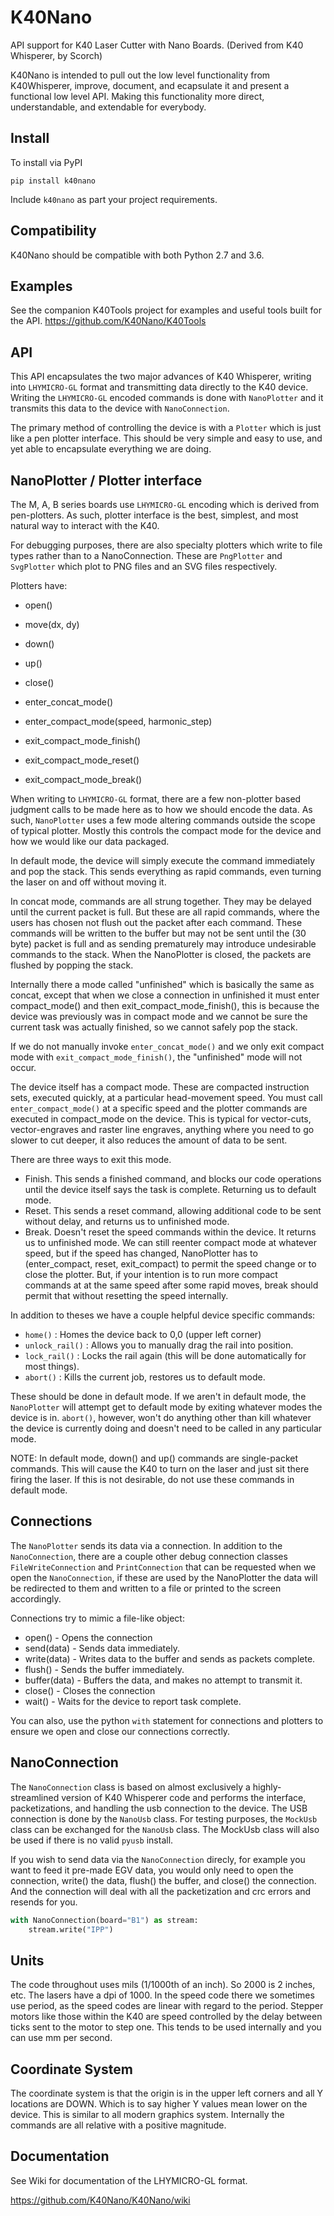 # K40Nano
API support for K40 Laser Cutter with Nano Boards.
(Derived from K40 Whisperer, by Scorch)

K40Nano is intended to pull out the low level functionality from K40Whisperer, improve, document, and ecapsulate it and present a functional low level API. Making this functionality more direct, understandable, and extendable for everybody.

Install
---
To install via PyPI

`pip install k40nano`

Include `k40nano` as part your project requirements.

Compatibility
---
K40Nano should be compatible with both Python 2.7 and 3.6.


Examples
---
See the companion K40Tools project for examples and useful tools built for the API.
https://github.com/K40Nano/K40Tools


API
---

This API encapsulates the two major advances of K40 Whisperer, writing into `LHYMICRO-GL` format and transmitting data directly to the K40 device. Writing the `LHYMICRO-GL` encoded commands is done with `NanoPlotter` and it transmits this data to the device with `NanoConnection`.

The primary method of controlling the device is with a `Plotter` which is just like a pen plotter interface. This should be very simple and easy to use, and yet able to encapsulate everything we are doing.

NanoPlotter / Plotter interface
---

The M, A, B series boards use `LHYMICRO-GL` encoding which is derived from pen-plotters. As such, plotter interface is the best, simplest, and most natural way to interact with the K40.

For debugging purposes, there are also specialty plotters which write to file types rather than to a NanoConnection. These are `PngPlotter` and `SvgPlotter` which plot to PNG files and an SVG files respectively.

 
Plotters have:
* open()
* move(dx, dy)
* down()
* up()
* close()

* enter_concat_mode()
* enter_compact_mode(speed, harmonic_step)
* exit_compact_mode_finish()
* exit_compact_mode_reset()
* exit_compact_mode_break()

When writing to `LHYMICRO-GL` format, there are a few non-plotter based judgment calls to be made here as to how we should encode the data. As such, `NanoPlotter` uses a few mode altering commands outside the scope of typical plotter. Mostly this controls the compact mode for the device and how we would like our data packaged.

In default mode, the device will simply execute the command immediately and pop the stack. This sends everything as rapid commands, even turning the laser on and off without moving it.

In concat mode, commands are all strung together. They may be delayed until the current packet is full. But these are all rapid commands, where the users has chosen not flush out the packet after each command. These commands will be written to the buffer but may not be sent until the (30 byte) packet is full and as sending prematurely may introduce undesirable commands to the stack. When the NanoPlotter is closed, the packets are flushed by popping the stack.

Internally there a mode called "unfinished" which is basically the same as concat, except that when we close a connection in unfinished it must enter compact_mode() and then exit_compact_mode_finish(), this is because the device was previously was in compact mode and we cannot be sure the current task was actually finished, so we cannot safely pop the stack.

If we do not manually invoke `enter_concat_mode()` and we only exit compact mode with `exit_compact_mode_finish()`, the "unfinished" mode will not occur.

The device itself has a compact mode. These are compacted instruction sets, executed quickly, at a particular head-movement speed. You must call `enter_compact_mode()` at a specific speed and the plotter commands are executed in compact_mode on the device. This is typical for vector-cuts, vector-engraves and raster line engraves, anything where you need to go slower to cut deeper, it also reduces the amount of data to be sent.

There are three ways to exit this mode.
* Finish. This sends a finished command, and blocks our code operations until the device itself says the task is complete. Returning us to default mode.
* Reset. This sends a reset command, allowing additional code to be sent without delay, and returns us to unfinished mode.
* Break. Doesn't reset the speed commands within the device. It returns us to unfinished mode. We can still reenter compact mode at whatever speed, but if the speed has changed, NanoPlotter has to (enter_compact, reset, exit_compact) to permit the speed change or to close the plotter. But, if your intention is to run more compact commands at at the same speed after some rapid moves, break should permit that without resetting the speed internally.

In addition to theses we have a couple helpful device specific commands:
* `home()` : Homes the device back to 0,0 (upper left corner)
* `unlock_rail()` : Allows you to manually drag the rail into position.
* `lock_rail()` : Locks the rail again (this will be done automatically for most things).
* `abort()` : Kills the current job, restores us to default mode.

These should be done in default mode. If we aren't in default mode, the `NanoPlotter` will attempt get to default mode by exiting whatever modes the device is in. `abort()`, however, won't do anything other than kill whatever the device is currently doing and doesn't need to be called in any particular mode.

NOTE: In default mode, down() and up() commands are single-packet commands. This will cause the K40 to turn on the laser and just sit there firing the laser. If this is not desirable, do not use these commands in default mode.

Connections
---
The `NanoPlotter` sends its data via a connection. In addition to the `NanoConnection`, there are a couple other debug connection classes `FileWriteConnection` and `PrintConnection` that can be requested when we open the `NanoConnection`, if these are used by the NanoPlotter the data will be redirected to them and written to a file or printed to the screen accordingly.

Connections try to mimic a file-like object:

* open() - Opens the connection
* send(data) - Sends data immediately.
* write(data) - Writes data to the buffer and sends as packets complete.
* flush() - Sends the buffer immediately.
* buffer(data) - Buffers the data, and makes no attempt to transmit it.
* close() - Closes the connection
* wait() - Waits for the device to report task complete.

You can also, use the python `with` statement for connections and plotters to ensure we open and close our connections correctly.

NanoConnection
---
The `NanoConnection` class is based on almost exclusively a highly-streamlined version of K40 Whisperer code and performs the interface, packetizations, and handling the usb connection to the device. The USB connection is done by the `NanoUsb` class. For testing purposes, the `MockUsb` class can be exchanged for the `NanoUsb` class. The MockUsb class will also be used if there is no valid `pyusb` install.

If you wish to send data via the `NanoConnection` direcly, for example you want to feed it pre-made EGV data, you would only need to open the connection, write() the data, flush() the buffer, and close() the connection.  And the connection will deal with all the packetization and crc errors and resends for you.

```python
with NanoConnection(board="B1") as stream:
    stream.write("IPP")
```


Units
---
The code throughout uses mils (1/1000th of an inch). So 2000 is 2 inches, etc. The lasers have a dpi of 1000. In the speed code there we sometimes use period, as the speed codes are linear with regard to the period. Stepper motors like those within the K40 are speed controlled by the delay between ticks sent to the motor to step one. This tends to be used internally and you can use mm per second.


Coordinate System
---
The coordinate system is that the origin is in the upper left corners and all Y locations are DOWN. Which is to say higher Y values mean lower on the device. This is similar to all modern graphics system. Internally the commands are all relative with a positive magnitude.


Documentation
---
See Wiki for documentation of the LHYMICRO-GL format.

https://github.com/K40Nano/K40Nano/wiki
